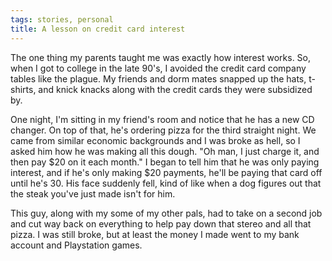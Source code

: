 ```yaml
---
tags: stories, personal
title: A lesson on credit card interest
---
```


The one thing my parents taught me was exactly how interest works. So, when I got to college in the late 90's, I avoided the credit card company tables like the plague. My friends and dorm mates snapped up the hats, t-shirts, and knick knacks along with the credit cards they were subsidized by.

One night, I'm sitting in my friend's room and notice that he has a new CD changer. On top of that, he's ordering pizza for the third straight night. We came from similar economic backgrounds and I was broke as hell, so I asked him how he was making all this dough. "Oh man, I just charge it, and then pay $20 on it each month." I began to tell him that he was only paying interest, and if he's only making $20 payments, he'll be paying that card off until he's 30. His face suddenly fell, kind of like when a dog figures out that the steak you've just made isn't for him. 

This guy, along with my some of my other pals, had to take on a second job and cut way back on everything to help pay down that stereo and all that pizza. I was still broke, but at least the money I made went to my bank account and Playstation games.